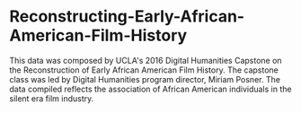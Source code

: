 # Reconstructing-Early-African-American-Film-History
This data was composed by UCLA's 2016 Digital Humanities Capstone on the Reconstruction of Early African American Film History. The capstone class was led by Digital Humanities program director, Miriam Posner. The data compiled reflects the association of African American individuals in the silent era film industry.
